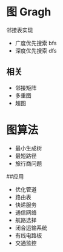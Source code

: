 # 图 Gragh

邻接表实现

* 广度优先搜索 bfs
* 深度优先搜索 dfs

## 相关

* 邻接矩阵
* 多重图
* 超图


# 图算法

* 最小生成树
* 最短路径
* 旅行商问题

##应用

* 优化管道
* 路由表
* 快递服务
* 通信网络
* 航路选择
* 闭合运输系统
* 有线电路板
* 交通监控

